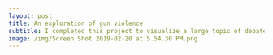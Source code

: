 ```yaml
---
layout: post
title: An exploration of gun violence
subtitle: I completed this project to visualize a large topic of debate.
image: /img/Screen Shot 2019-02-20 at 5.54.30 PM.png
---
```


